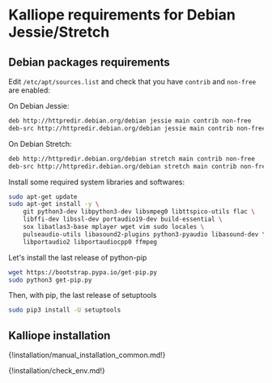 # Kalliope requirements for Debian Jessie/Stretch

## Debian packages requirements

Edit `/etc/apt/sources.list` and check that you have `contrib` and `non-free` are enabled:

On Debian Jessie:
```bash
deb http://httpredir.debian.org/debian jessie main contrib non-free
deb-src http://httpredir.debian.org/debian jessie main contrib non-free
```

On Debian Stretch:
```bash
deb http://httpredir.debian.org/debian stretch main contrib non-free
deb-src http://httpredir.debian.org/debian stretch main contrib non-free
```

Install some required system libraries and softwares:

```bash
sudo apt-get update
sudo apt-get install -y \
    git python3-dev libpython3-dev libsmpeg0 libttspico-utils flac \
    libffi-dev libssl-dev portaudio19-dev build-essential \
    sox libatlas3-base mplayer wget vim sudo locales \
    pulseaudio-utils libasound2-plugins python3-pyaudio libasound-dev \
    libportaudio2 libportaudiocpp0 ffmpeg
```

Let's install the last release of python-pip
```bash
wget https://bootstrap.pypa.io/get-pip.py
sudo python3 get-pip.py
```

Then, with pip, the last release of setuptools
```bash
sudo pip3 install -U setuptools
```
## Kalliope installation

{!installation/manual_installation_common.md!}

{!installation/check_env.md!}
